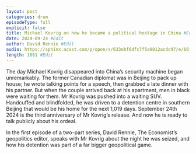 ```yaml
---
layout: post
categories: drum
episodeType: full
explicit: false
title: Michael Kovrig on how he became a political hostage in China #Edit
date: 2024-09-24 #Edit
author: David Rennie #Edit
audio: https://sphinx.acast.com/p/open/s/633ebf6dfc7f5a0012acdc97/e/66f2d4d52f380b4f2f283d31/media.mp3?tk=eyJ1aWQiOiJDQUFTIiwidGsiOiJlT3l4Q2hjciIsImFkcyI6ZmFsc2UsInNwb25zIjpmYWxzZSwidCI6IjJlODRlMDg2LTAyZTUtNGM4MS1iZjQwLTU4NzlkZWU5YjlmZCIsImluIjoiaHR0cHM6Ly9hdGVhbS1wZWdhc3VzLXB1YmxpYy1idWNrZXQtc3RhZ2luZy5zMy1ldS13ZXN0LTEuYW1hem9uYXdzLmNvbS9hdWRpby9pbnRyb19lbXB0eS5tcDMiLCJvdXQiOiJodHRwczovL2F0ZWFtLXBlZ2FzdXMtcHVibGljLWJ1Y2tldC1zdGFnaW5nLnMzLWV1LXdlc3QtMS5hbWF6b25hd3MuY29tL2F1ZGlvL291dHJvX2VtcHR5Lm1wMyIsInN0YXR1cyI6InByaXZhdGUifQ==&sig=Na05zbGZGCocYU2aSZvCE1j3TRPeQNVfOfsJAVOxgmQ #Edit
length: 1681 #Edit
---
```

The day Michael Kovrig disappeared into China’s security machine began unremarkably. The former Canadian diplomat was in Beijing to pack up house; he wrote talking points for a speech, then grabbed a late dinner with his partner. But when the couple arrived back at his apartment, men in black were waiting for them. Mr Kovrig was pushed into a waiting SUV. Handcuffed and blindfolded, he was driven to a detention centre in southern Beijing that would be his home for the next 1,019 days. September 24th 2024 is the third anniversary of Mr Kovrig’s release. And now he is ready to talk publicly about his ordeal.

In the first episode of a two-part series, David Rennie, The Economist’s geopolitics editor, speaks with Mr Kovrig about the night he was seized, and how his detention was part of a far bigger geopolitical game.